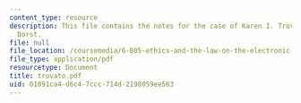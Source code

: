 ```yaml
---
content_type: resource
description: This file contains the notes for the case of Karen I. Trovato and Leendert
  Dorst.
file: null
file_location: /coursemedia/6-805-ethics-and-the-law-on-the-electronic-frontier-fall-2005/01091ca4d6c47ccc714d2198059ee563_trovato.pdf
file_type: application/pdf
resourcetype: Document
title: trovato.pdf
uid: 01091ca4-d6c4-7ccc-714d-2198059ee563
---
```


